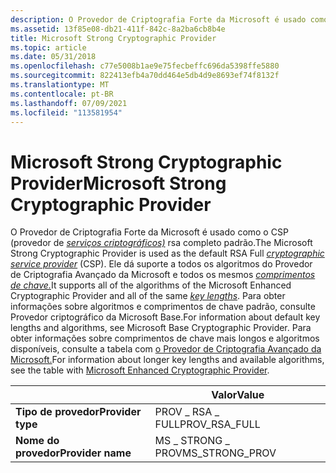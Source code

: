 ```yaml
---
description: O Provedor de Criptografia Forte da Microsoft é usado como o CSP (provedor de serviços criptográficos) rsa completo padrão.
ms.assetid: 13f85e08-db21-411f-842c-8a2ba6cb8b4e
title: Microsoft Strong Cryptographic Provider
ms.topic: article
ms.date: 05/31/2018
ms.openlocfilehash: c77e5008b1ae9e75fecbeffc696da5398ffe5880
ms.sourcegitcommit: 822413efb4a70dd464e5db4d9e8693ef74f8132f
ms.translationtype: MT
ms.contentlocale: pt-BR
ms.lasthandoff: 07/09/2021
ms.locfileid: "113581954"
---
```

# <a name="microsoft-strong-cryptographic-provider"></a><span data-ttu-id="8ba50-103">Microsoft Strong Cryptographic Provider</span><span class="sxs-lookup"><span data-stu-id="8ba50-103">Microsoft Strong Cryptographic Provider</span></span>

<span data-ttu-id="8ba50-104">O Provedor de Criptografia Forte da Microsoft é usado como o CSP (provedor de [*serviços criptográficos)*](../secgloss/c-gly.md) rsa completo padrão.</span><span class="sxs-lookup"><span data-stu-id="8ba50-104">The Microsoft Strong Cryptographic Provider is used as the default RSA Full [*cryptographic service provider*](../secgloss/c-gly.md) (CSP).</span></span> <span data-ttu-id="8ba50-105">Ele dá suporte a todos os algoritmos do Provedor de Criptografia Avançado da Microsoft e todos os mesmos [*comprimentos de chave.*](../secgloss/k-gly.md)</span><span class="sxs-lookup"><span data-stu-id="8ba50-105">It supports all of the algorithms of the Microsoft Enhanced Cryptographic Provider and all of the same [*key lengths*](../secgloss/k-gly.md).</span></span> <span data-ttu-id="8ba50-106">Para obter informações sobre algoritmos e comprimentos de chave padrão, consulte Provedor criptográfico da Microsoft Base.</span><span class="sxs-lookup"><span data-stu-id="8ba50-106">For information about default key lengths and algorithms, see Microsoft Base Cryptographic Provider.</span></span> <span data-ttu-id="8ba50-107">Para obter informações sobre comprimentos de chave mais longos e algoritmos disponíveis, consulte a tabela com [o Provedor de Criptografia Avançado da Microsoft.](microsoft-enhanced-cryptographic-provider.md)</span><span class="sxs-lookup"><span data-stu-id="8ba50-107">For information about longer key lengths and available algorithms, see the table with [Microsoft Enhanced Cryptographic Provider](microsoft-enhanced-cryptographic-provider.md).</span></span>



|                   | <span data-ttu-id="8ba50-108">Valor</span><span class="sxs-lookup"><span data-stu-id="8ba50-108">Value</span></span>             |
|-------------------|-------------------|
| <span data-ttu-id="8ba50-109">**Tipo de provedor**</span><span class="sxs-lookup"><span data-stu-id="8ba50-109">**Provider type**</span></span> | <span data-ttu-id="8ba50-110">PROV \_ RSA \_ FULL</span><span class="sxs-lookup"><span data-stu-id="8ba50-110">PROV\_RSA\_FULL</span></span>   |
| <span data-ttu-id="8ba50-111">**Nome do provedor**</span><span class="sxs-lookup"><span data-stu-id="8ba50-111">**Provider name**</span></span> | <span data-ttu-id="8ba50-112">MS \_ STRONG \_ PROV</span><span class="sxs-lookup"><span data-stu-id="8ba50-112">MS\_STRONG\_PROV</span></span>  |



 

 

 
